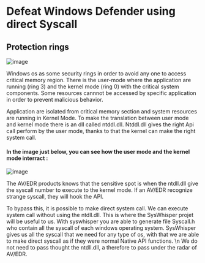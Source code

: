 # Defeat Windows Defender using direct Syscall

## Protection rings


![image](https://user-images.githubusercontent.com/76106120/151554524-e5d661f2-6d22-4051-a2bf-40367cf6ac2f.png)


Windows os as some security rings in order to avoid any one to access critical memory region.
There is the user-mode where the application are running (ring 3) and the kernel mode (ring 0) with the critical system components.
Some resources cannnot be accessed by specific application in order to prevent malicious behavior.

Application are isolated from critical memory section and system resources are running in Kernel Mode.
To make the translation between user mode and kernel mode there is an dll called ntddl.dll.
Ntddl.dll gives the right Api call perform by the user mode, thanks to that the kernel can make the right system call.

#### In the image just below, you can see how the user mode and the kernel mode interract :
 
![image](https://user-images.githubusercontent.com/76106120/151559138-3b33e231-e4a8-4af7-a561-c34278648b02.png)
 
 
The AV/EDR products knows that the sensitive spot is when the ntdll.dll give the syscall number to execute to the kernel mode.
If an AV/EDR recognize strange syscall, they will hook the API.
 
To bypass this, it is possible to make direct system call. We can execute system call without using the ntdll.dll.
This is where the SysWhisper projet will be useful to us. With syswhisper you are able to generate file Syscall.h who contain all the syscall of each windows operating system.
SysWhisper gives us all the syscall that we need for any type of os, with that we are able to make direct syscall as if they were normal Native API functions. \n
We do not need to pass thought the ntdll.dll, a therefore to pass under the radar of AV/EDR.
 
 
 
 

